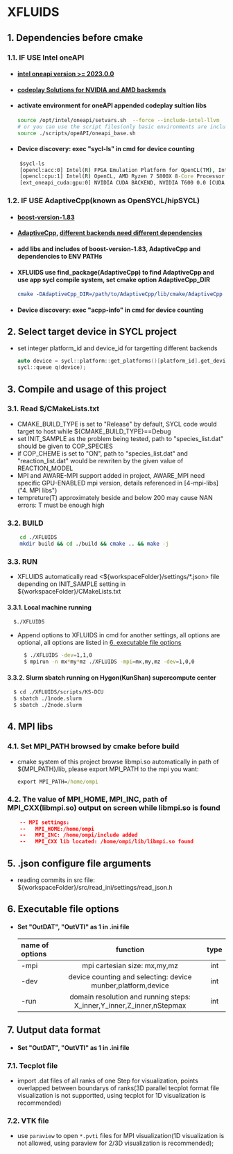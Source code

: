 # XFLUIDS

## 1. Dependencies before cmake

### 1.1. IF USE Intel oneAPI

- #### [intel oneapi version &gt;= 2023.0.0](https://www.intel.com/content/www/us/en/developer/tools/oneapi/base-toolkit-download.html?operatingsystem=linux&distributions=offline)
- #### [codeplay Solutions for NVIDIA and AMD backends](https://codeplay.com/solutions/oneapi/)
- #### activate environment for oneAPI appended codeplay sultion libs

  ````bash
  source /opt/intel/oneapi/setvars.sh  --force --include-intel-llvm
  # or you can use the script files(only basic environments are included)
  source ./scripts/opeAPI/oneapi_base.sh
  ````
- #### Device discovery: exec "sycl-ls" in cmd for device counting

```cmd
    $sycl-ls
    [opencl:acc:0] Intel(R) FPGA Emulation Platform for OpenCL(TM), Intel(R) FPGA Emulation Device 1.2 [2022.15.12.0.01_081451]
    [opencl:cpu:1] Intel(R) OpenCL, AMD Ryzen 7 5800X 8-Core Processor              3.0 [2022.15.12.0.01_081451]
    [ext_oneapi_cuda:gpu:0] NVIDIA CUDA BACKEND, NVIDIA T600 0.0 [CUDA 11.5]
```

### 1.2. IF USE AdaptiveCpp(known as OpenSYCL/hipSYCL)

- #### [boost-version-1.83](https://www.boost.org/users/history/version_1_83_0.html)
- #### [AdaptiveCpp](https://github.com/AdaptiveCpp/AdaptiveCpp), [different backends need different dependencies](https://github.com/jiuxiaocloud/uconfig/blob/master/3.7-opensycl(based%20boost).md)
- #### add libs and includes of boost-version-1.83, AdaptiveCpp and dependencies to ENV PATHs
- #### XFLUIDS use find_package(AdaptiveCpp) to find AdaptiveCpp and use app sycl compile system, set cmake option AdaptiveCpp_DIR

  ````cmake
  cmake -DAdaptiveCpp_DIR=/path/to/AdaptiveCpp/lib/cmake/AdaptiveCpp ..
  ````
- #### Device discovery: exec "acpp-info" in cmd for device counting

## 2. Select target device in SYCL project

- set integer platform_id and device_id for targetting different backends

  ````C++
  auto device = sycl::platform::get_platforms()[platform_id].get_devices()[device_id];
  sycl::queue q(device);
  ````

## 3. Compile and usage of this project

### 3.1. Read $/CMakeLists.txt

- CMAKE_BUILD_TYPE is set to "Release" by default, SYCL code would target to host while ${CMAKE_BUILD_TYPE}==Debug
- set INIT_SAMPLE as the problem being tested, path to "species_list.dat" should be given to COP_SPECIES
- if COP_CHEME is set to "ON", path to "species_list.dat" and "reaction_list.dat" would be rewriten by the given value of REACTION_MODEL
- MPI and AWARE-MPI support added in project, AWARE_MPI need specific GPU-ENABLED mpi version, details referenced in [4-mpi-libs]("4. MPI libs")
- tempreture(T) approximately beside and below 200 may cause NAN errors: T must be enough high

### 3.2. BUILD

````bash
    cd ./XFLUIDS
    mkdir build && cd ./build && cmake .. && make -j
````

### 3.3. RUN

- XFLUIDS automatically read <${workspaceFolder}/settings/*.json> file depending on INIT_SAMPLE setting in ${workspaceFolder}/CMakeLists.txt

#### 3.3.1. Local machine running

  ````bash
    $./XFLUIDS
  ````
- Append options to XFLUIDS in cmd for another settings, all options are optional, all options are listed in [6. executable file options]()

  ````bash
    $ ./XFLUIDS -dev=1,1,0
    $ mpirun -n mx*my*mz ./XFLUIDS -mpi=mx,my,mz -dev=1,0,0
  ````

#### 3.3.2. Slurm sbatch running on Hygon(KunShan) supercompute center

  ````bash
    $ cd ./XFLUIDS/scripts/KS-DCU
    $ sbatch ./1node.slurm
    $ sbatch ./2node.slurm
  ````

## 4. MPI libs

### 4.1. Set MPI_PATH browsed by cmake before build

- cmake system of this project browse libmpi.so automatically in path of ${MPI_PATH}/lib, please export MPI_PATH to the mpi you want:

  ````cmd
  export MPI_PATH=/home/ompi
  ````

### 4.2. The value of MPI_HOME, MPI_INC, path of MPI_CXX(libmpi.so) output on screen while libmpi.so is found

````cmake
    -- MPI settings:
    --   MPI_HOME:/home/ompi
    --   MPI_INC: /home/ompi/include added
    --   MPI_CXX lib located: /home/ompi/lib/libmpi.so found
````

## 5. .json configure file arguments

- reading commits in src file: ${workspaceFolder}/src/read_ini/settings/read_json.h

## 6. Executable file options

- #### Set "OutDAT", "OutVTI" as 1 in .ini file

  | name of options  |                         function                                                        | type  |
  | :--------------- | :-------------------------------------------------------------------------------------: | :---: |
  | -mpi             |  mpi cartesian size: mx,my,mz                                                           |  int  |
  | -dev             |  device counting and selecting: device munber,platform,device                           |  int  |
  | -run             |  domain resolution and running steps: X_inner,Y_inner,Z_inner,nStepmax                  |  int  |

## 7. Uutput data format

- #### Set "OutDAT", "OutVTI" as 1 in .ini file

### 7.1. Tecplot file

- import .dat files of all ranks of one Step for visualization, points overlapped between boundarys of ranks(3D parallel tecplot format file visualization is not supportted, using tecplot for 1D visualization is recommended)

### 7.2. VTK file

- use `paraview` to open `*.pvti` files for MPI visualization(1D visualization is not allowed, using paraview for 2/3D visualization is recommended);
